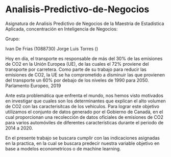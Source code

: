 # Analisis-Predictivo-de-Negocios
Asignatura de Analisis Predictivo de Negocios de la Maestria de Estadística Aplicada, concentración en Inteligencia de Negocios:

Grupo:

Ivan De Frias (1088730)
Jorge Luis Torres ()

Hoy en día, el transporte es responsable de más del 30% de las emisiones de CO2 en la Unión Europea (UE), de las cuales el 72% proviene del transporte por carretera. Como parte de su trabajo para reducir las emisiones de CO2, la UE se ha comprometido a disminuir las que provienen del transporte un 60% por debajo de los niveles de 1990 para 2050. Parlamento Europeo, 2019

Ante esta problemática que enfrenta el mundo, nos hemos visto motivados en investigar que cuales son los determinantes que explican el alto volumen de CO2 con las caracterisitcas de los vehiculos. Para lograr este objetivo utilizamos el conjunto de datos generado por el Gobierno de Canadá, en el cual proporcionan una recolección de datos oficiales de emisiones de CO2 para varios automóviles de diferentes características durante el periodo de 2014 a 2020.

En el presente trabajo se buscara cumplir con las indicaciones asignadas en la practica, en la cual se buscara predecir nuestra variable objetivo en base a modelos econometricos o de machine learning.
